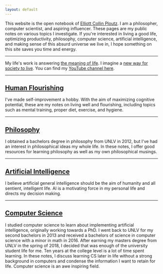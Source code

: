 ```yaml
---
layout: default
---
```


This website is the open notebook of [Elliott Collin Ploutz](/about/). I am a philosopher, computer scientist, and aspiring influencer. These pages are my public notes on various topics I investigate. If you're interested in living a good life, optimizing productivity, philosophy, computer science, artificial intelligence, and making sense of this absurd universe we live in, I hope something on this site saves you time and energy.

---

My life's work is answering [the meaning of life](/meaningOfLife/). I imagine a [new way for society to live](/society3/). You can find my [YouTube channel here](https://www.youtube.com/c/PhilosopherScholar).

---
## [Human Flourishing](/humanFlourishing/)

I've made self-improvement a hobby. With the aim of maximizing cognitive potential, these are my notes on living well and flourishing, including topics such as mental training, proper diet, exercise, and hygiene.

---

## [Philosophy](/philosophy/)

I obtained a bachelors degree in philosophy from UNLV in 2012, but I've had an interest in philosophical ideas my whole life. In these notes, I offer good resources for learning philosophy as well as my own philosophical musings.

---

## [Artificial Intelligence](/ai/)

I believe artificial general intelligence should be the aim of humanity and all sentient, intelligent life. AI is a motivating force in my personal life and directs my decision making.

---

## [Computer Science](/CS/)

I studied computer science to learn about implementing artificial intelligence, originally working towards a PhD. I went back to UNLV for my second bachelors in 2013 and received a bachelors of science in computer science with a minor in math in 2016. After earning my masters degree from UNLV in the spring of 2018, I decided that was enough of the university student life for me. Ten years at the college level is a lot of time spent learning. In these notes, I discuss learning CS later in life without a strong background in computers and condense the information I want to retain for life. Computer science is an awe inspiring field.
